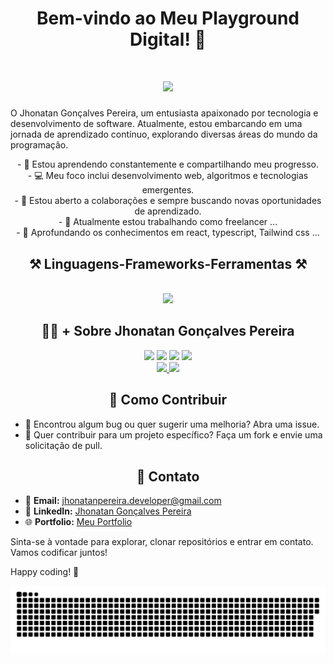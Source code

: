 <h1 align="center">Bem-vindo ao Meu Playground Digital! 👋</h1>
<h1 align="center">
<img src="https://readme-typing-svg.herokuapp.com/?font=Righteous&size=35&center=true&vCenter=true&width=500&height=70&duration=5000&lines=olá!+👋;+Eu+Sou+o+Jhonatan!;" />
</h1>

O Jhonatan Gonçalves Pereira, um entusiasta apaixonado por tecnologia e desenvolvimento de software. Atualmente, estou embarcando em uma jornada de aprendizado contínuo, explorando diversas áreas do mundo da programação.
<div  align="center" >
  - 🌱 Estou aprendendo constantemente e compartilhando meu progresso. <br>
  - 💻 Meu foco inclui desenvolvimento web, algoritmos e tecnologias emergentes. <br>
  - 🤝 Estou aberto a colaborações e sempre buscando novas oportunidades de aprendizado. <br>
  - 🔭 Atualmente estou trabalhando como freelancer ... <br>
  - 🌱 Aprofundando os conhecimentos em react, typescript, Tailwind css ... <br>
</div>

<h2 align="center" >⚒️ Linguagens-Frameworks-Ferramentas ⚒️</h2>
<br>
<div align="center" >
  <img src="https://skillicons.dev/icons?i=react,bootstrap,html,css,vscode,github,figma,tailwind,git,typescript" />
</div>

<h2 align="center" > 👨‍💻 + Sobre Jhonatan Gonçalves Pereira </h2>
<div  align="center" >
<a href = "mailto:contato@jhonatanpereira.developer@gmail.com"><img loading="lazy" src="https://img.shields.io/badge/Gmail-D14836?style=for-the-badge&logo=gmail&logoColor=white" target="_blank"></a>
<a href="https://instagram.com/john_n_tahn" target="_blank"><img loading="lazy" src="https://img.shields.io/badge/-Instagram-%23E4405F?style=for-the-badge&logo=instagram&logoColor=white" target="_blank"></a>
<a href="https://www.twitch.tv/jhonatangoncalvesp" target="_blank"><img loading="lazy" src="https://img.shields.io/badge/Twitch-9146FF?style=for-the-badge&logo=twitch&logoColor=white" target="_blank"></a>
<a href="https://www.linkedin.com/in/jhonatan-goncalves-pereira" target="_blank"><img loading="lazy" src="https://img.shields.io/badge/-LinkedIn-%230077B5?style=for-the-badge&logo=linkedin&logoColor=white" target="_blank"></a>   
</div>

<div  align="center">
<a href="https://github.com/jhonatan-goncalves-pereira/">
<img loading="lazy" height="180em" src="https://github-readme-stats.vercel.app/api/top-langs/?username=jhonatan-goncalves-pereira&layout=compact&langs_count=7&theme=dracula"/>
<img loading="lazy" height="180em" src="https://github-readme-stats.vercel.app/api?username=jhonatan-goncalves-pereira&show_icons=true&theme=dracula&include_all_commits=true&count_private=true"/>
</a>
</div>

<h2 align="center"> 📝 Como Contribuir </h2>

- 🐛 Encontrou algum bug ou quer sugerir uma melhoria? Abra uma issue.
- 🤔 Quer contribuir para um projeto específico? Faça um fork e envie uma solicitação de pull.

<h2 align="center" > 🔌 Contato</h2>

- 📧 **Email:** jhonatanpereira.developer@gmail.com
- 🔗 **LinkedIn:** [Jhonatan Gonçalves Pereira](https://www.linkedin.com/in/jhonatan-goncalves-pereira/)
- 🌐 **Portfolio:** [Meu Portfolio](https://portifolio-omega-teal.vercel.app/)

Sinta-se à vontade para explorar, clonar repositórios e entrar em contato. Vamos codificar juntos!

Happy coding! 🚀


![Snake animation](https://github.com/jhonatan-goncalves-pereira/jhonatan-goncalves-pereira/blob/output/github-contribution-grid-snake.svg)
